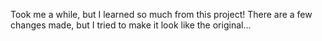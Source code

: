 Took me a while, but I learned so much from this project!
There are a few changes made, but I tried to make it look like the original...
